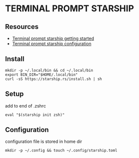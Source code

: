# TERMINAL PROMPT STARSHIP

## Resources

- [Terminal prompt starship getting started](https://starship.rs/guide/#%F0%9F%9A%80-installation)
- [Terminal prompt starship configuration](https://starship.rs/config/#prompt)

## Install

```console
mkdir -p ~/.local/bin && cd ~/.local/bin
export BIN_DIR="$HOME/.local/bin"
curl -sS https://starship.rs/install.sh | sh
```

## Setup

add to end of .zshrc

```console
eval "$(starship init zsh)"
```

## Configuration

configuration file is stored in home dir

```console
mkdir -p ~/.config && touch ~/.config/starship.toml
```
